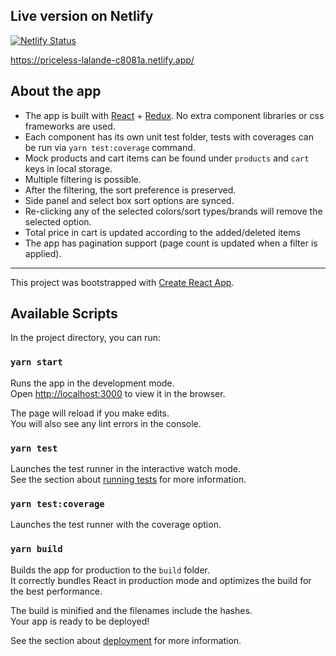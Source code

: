 ## Live version on Netlify

[![Netlify Status](https://api.netlify.com/api/v1/badges/5efa7926-4d34-42c7-857b-0fa5441f5a10/deploy-status)](https://app.netlify.com/sites/priceless-lalande-c8081a/deploys)

https://priceless-lalande-c8081a.netlify.app/

## About the app

- The app is built with [React](https://reactjs.org/) + [Redux](https://redux.js.org/). No extra component libraries or css frameworks are used.
- Each component has its own unit test folder, tests with coverages can be run via `yarn test:coverage` command.
- Mock products and cart items can be found under `products` and `cart` keys in local storage.
- Multiple filtering is possible.
- After the filtering, the sort preference is preserved.
- Side panel and select box sort options are synced.
- Re-clicking any of the selected colors/sort types/brands will remove the selected option.
- Total price in cart is updated according to the added/deleted items
- The app has pagination support (page count is updated when a filter is applied).

---

This project was bootstrapped with [Create React App](https://github.com/facebook/create-react-app).

## Available Scripts

In the project directory, you can run:

### `yarn start`

Runs the app in the development mode.\
Open [http://localhost:3000](http://localhost:3000) to view it in the browser.

The page will reload if you make edits.\
You will also see any lint errors in the console.

### `yarn test`

Launches the test runner in the interactive watch mode.\
See the section about [running tests](https://facebook.github.io/create-react-app/docs/running-tests) for more information.

### `yarn test:coverage`

Launches the test runner with the coverage option.

### `yarn build`

Builds the app for production to the `build` folder.\
It correctly bundles React in production mode and optimizes the build for the best performance.

The build is minified and the filenames include the hashes.\
Your app is ready to be deployed!

See the section about [deployment](https://facebook.github.io/create-react-app/docs/deployment) for more information.
